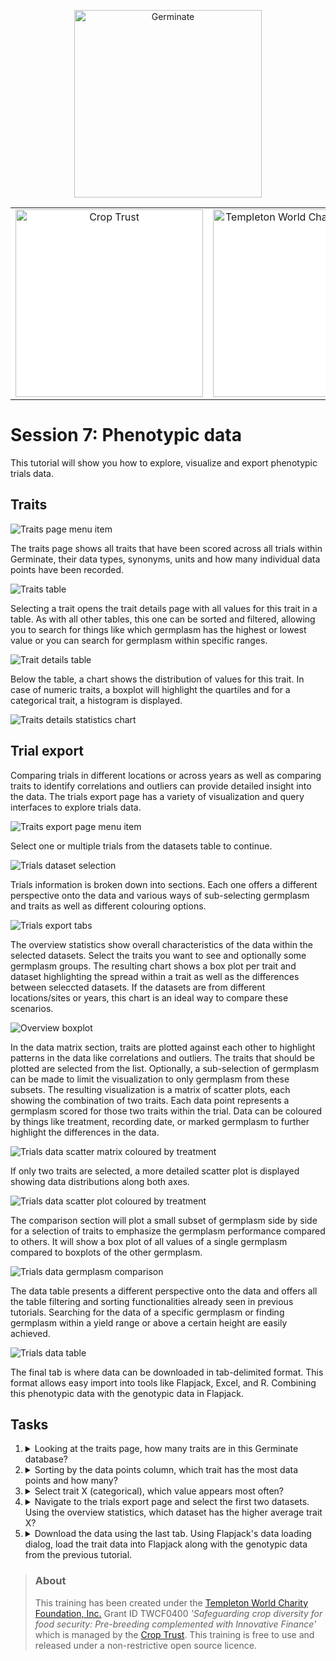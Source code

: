 <!-- Use these horrible HTML tag attributes because Markdown only supports limited HTML/CSS -->
<p align="center">
  <img src="img/germinate-square-name.svg" width="300" alt="Germinate">
</p>

<table bgcolor="white" align="center">
  <tbody>
    <tr>
      <td align="center" valign="middle">
        <img src="img/crop-trust.svg" width="300" alt="Crop Trust">
      </td>
      <td align="center" valign="middle">
        <img src="img/templeton.svg" width="300" alt="Templeton World Charity Foundation">
      </td>
      <td align="center" valign="middle">
        <img src="img/hutton.svg" width="300" alt="The James Hutton Institute">
      </td>
    </tr>
  </tbody>
</table>

# Session 7: Phenotypic data

This tutorial will show you how to explore, visualize and export phenotypic trials data.

## Traits

<img src="session-7/img/traits-page.png" style="max-width: 100%;" alt="Traits page menu item">

The traits page shows all traits that have been scored across all trials within Germinate, their data types, synonyms, units and how many individual data points have been recorded.

<img src="session-7/img/traits-table.png" style="max-width: 100%;" alt="Traits table">

Selecting a trait opens the trait details page with all values for this trait in a table. As with all other tables, this one can be sorted and filtered, allowing you to search for things like which germplasm has the highest or lowest value or you can search for germplasm within specific ranges.

<img src="session-7/img/traits-details-table.png" style="max-width: 100%;" alt="Trait details table">

Below the table, a chart shows the distribution of values for this trait. In case of numeric traits, a boxplot will highlight the quartiles and for a categorical trait, a histogram is displayed.

<img src="session-7/img/traits-details-chart.png" style="max-width: 100%;" alt="Traits details statistics chart">

## Trial export

Comparing trials in different locations or across years as well as comparing traits to identify correlations and outliers can provide detailed insight into the data. The trials export page has a variety of visualization and query interfaces to explore trials data.

<img src="session-7/img/traits-export-page.png" style="max-width: 100%;" alt="Traits export page menu item">

Select one or multiple trials from the datasets table to continue.

<img src="session-7/img/traits-datasets.png" style="max-width: 100%;" alt="Trials dataset selection">

Trials information is broken down into sections. Each one offers a different perspective onto the data and various ways of sub-selecting germplasm and traits as well as different colouring options.

<img src="session-7/img/trials-export-tabs.png" style="max-width: 100%;" alt="Trials export tabs">

The overview statistics show overall characteristics of the data within the selected datasets. Select the traits you want to see and optionally some germplasm groups. The resulting chart shows a box plot per trait and dataset highlighting the spread within a trait as well as the differences between seleccted datasets. If the datasets are from different locations/sites or years, this chart is an ideal way to compare these scenarios.

<img src="session-7/img/trials-export-overview-boxplot.png" style="max-width: 100%;" alt="Overview boxplot">

In the data matrix section, traits are plotted against each other to highlight patterns in the data like correlations and outliers. The traits that should be plotted are selected from the list. Optionally, a sub-selection of germplasm can be made to limit the visualization to only germplasm from these subsets. The resulting visualization is a matrix of scatter plots, each showing the combination of two traits. Each data point represents a germplasm scored for those two traits within the trial. Data can be coloured by things like treatment, recording date, or marked germplasm to further highlight the differences in the data.

<img src="session-7/img/trials-export-scatter-matrix.png" style="max-width: 100%;" alt="Trials data scatter matrix coloured by treatment">

If only two traits are selected, a more detailed scatter plot is displayed showing 
data distributions along both axes.

<img src="session-7/img/trials-export-scatter-plot.png" style="max-width: 100%;" alt="Trials data scatter plot coloured by treatment">

The comparison section will plot a small subset of germplasm side by side for a selection of traits to emphasize the germplasm performance compared to others. It will show a box plot of all values of a single germplasm compared to boxplots of the other germplasm.

<img src="session-7/img/trials-export-germplasm-comparison.png" style="max-width: 100%;" alt="Trials data germplasm comparison">

The data table presents a different perspective onto the data and offers all the table filtering and sorting functionalities already seen in previous tutorials. Searching for the data of a specific germplasm or finding germplasm within a yield range or above a certain height are easily achieved.

<img src="session-7/img/trials-export-table.png" style="max-width: 100%;" alt="Trials data table">


The final tab is where data can be downloaded in tab-delimited format. This format allows easy import into tools like Flapjack, Excel, and R. Combining this phenotypic data with the genotypic data in Flapjack.


## Tasks

1. <details><summary>Looking at the traits page, how many traits are in this Germinate database?</summary>Answer: X</details>
2. <details><summary>Sorting by the data points column, which trait has the most data points and how many?</summary>Answer: X</details>
3. <details><summary>Select trait X (categorical), which value appears most often?</summary>Answer: X</details>
4. <details><summary>Navigate to the trials export page and select the first two datasets. Using the overview statistics, which dataset has the higher average trait X?</summary>Answer: X</details>
5. <details><summary>Download the data using the last tab. Using Flapjack's data loading dialog, load the trait data into Flapjack along with the genotypic data from the previous tutorial.</summary>Answer: X</details>

> ### About
> This training has been created under the [Templeton World Charity Foundation, Inc.](https://www.templetonworldcharity.org/) Grant ID TWCF0400 *'Safeguarding crop diversity for food security: Pre-breeding complemented with Innovative Finance'* which is managed by the [Crop Trust](https://www.croptrust.org/). This training is free to use and released under a non-restrictive open source licence.
